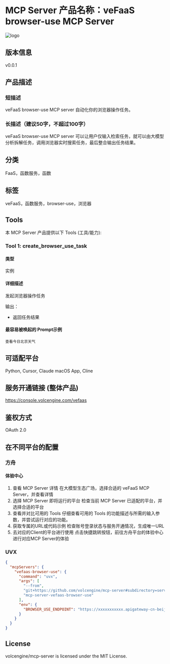 # MCP Server 产品名称：veFaaS browser-use MCP Server

![logo](https://lf3-beecdn.bytetos.com/obj/ies-fe-bee-upload/bee_prod/biz_950/tos_8fc72d37e54a2b28d334112241dd84ca.png)

## 版本信息

v0.0.1

## 产品描述

### 短描述

veFaaS browser-use MCP server 自动化你的浏览器操作任务。

### 长描述（建议50字，不超过100字）

veFaaS browser-use MCP server 可以让用户仅输入检索任务，就可以由大模型分析拆解任务，调用浏览器实时搜索任务，最后整合输出任务结果。

## 分类

FaaS，函数服务，函数

## 标签

veFaaS，函数服务，browser-use，浏览器

## Tools

本 MCP Server 产品提供以下 Tools (工具/能力):

### Tool 1: create_browser_use_task

#### 类型

实例

#### 详细描述

发起浏览器操作任务

输出：

- 返回任务结果

#### 最容易被唤起的 Prompt示例

```
查看今日北京天气
```

## 可适配平台  

Python, Cursor, Claude macOS App, Cline

## 服务开通链接 (整体产品)  

<https://console.volcengine.com/vefaas>

## 鉴权方式  

OAuth 2.0

## 在不同平台的配置

### 方舟

#### 体验中心

1. 查看 MCP Server 详情
在大模型生态广场，选择合适的 veFaaS MCP Server，并查看详情
2. 选择 MCP Server 即将运行的平台
检查当前 MCP Server 已适配的平台，并选择合适的平台
3. 查看并对比可用的 Tools
仔细查看可用的 Tools 的功能描述与所需的输入参数，并尝试运行对应的功能。
4. 获取专属的URL或代码示例
检查账号登录状态与服务开通情况，生成唯一URL
5. 去对应的Client的平台进行使用
点击快捷跳转按钮，前往方舟平台的体验中心进行对应MCP Server的体验

### UVX

```json
{
  "mcpServers": {
    "vefaas-browser-use": {
      "command": "uvx",
      "args": [
        "--from",
        "git+https://github.com/volcengine/mcp-server#subdirectory=server/mcp_server_vefaas_browser_use",
        "mcp-server-vefaas-browser-use"
      ],
      "env": {
        "BROWSER_USE_ENDPOINT": "https://xxxxxxxxxxx.apigateway-cn-beijing.volceapi.com"
      }
    }
  }
}
```

## License

volcengine/mcp-server is licensed under the MIT License.
